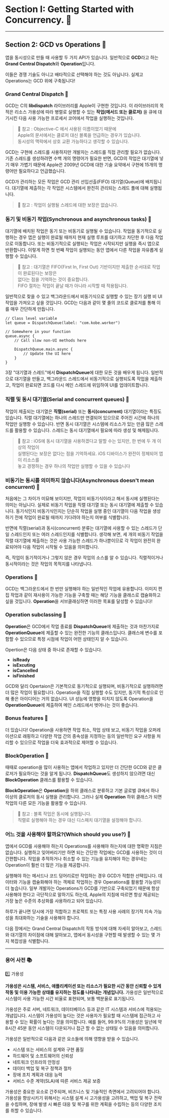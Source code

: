 # Section I: Getting Started with Concurrency. 👀</br>

---

## Section 2: GCD vs Operations 👀</br>

앱을 동시성으로 만들 때 사용할 두 가지 API가 있습니다.
일반적으로 **GCD**라고 하는 **Grand Central Dispatch**와 **Operation**입니다.

이들은 경쟁 기술도 아니고 배타적으로 선택해야 하는 것도 아닙니다.
실제고 Operations는 GCD 위에 구축됩니다!

### Grand Central Dispatch 🤔</br>

GCD는 C의 **libdispatch** 라이브러리를 Apple이 구현한 것입니다.
이 라이브러리의 목적은 리소스 가용성에 따라 병렬로 실행할 수 있는 **작업(메서드 또는 클로저)** 을 
큐에 대기시킨 다음 사용 가능한 프로세서 코어에서 작업을 실행하는 것입니다.

> 📌 참고 : Objective-C 에서 사용된 이름이었기 때문에</br>
> Apple의 문서에서는 클로저 대신 블록을 언급하는 경우가 있습니다.</br>
> 동시성의 맥락에서 상호 교환 가능하다고 생각할 수 있습니다.</br>

GCD는 구현에 스레드를 사용하지만 개발자는 스레드를 직접 관리할 필요가 없습니다.
기존 스레드를 생성하려면 수백 개의 명령어가 필요한 반면,
GCD의 작업은 대기열에 넣기 매우 가볍기 때문에 Apple은 2009년 GCD에 대한 기술 요약에서 구현에 15개의 명령어만 필요하다고 언급했습니다.

GCD가 관리하는 모든 작업은 GCD 관리 선입선출(FIFO) 대기열(Queue)에 배치됩니다.
대기열에 제출하는 각 작업은 시스템에서 완전히 관리되는 스레드 풀에 대해 실행됩니다.

> 📌 참고 : 작업이 실행될 스레드에 대한 보장은 없습니다.</br>

### 동기 및 비동기 작업(Synchronous and asynchronous tasks) 🤔</br>

대기열에 배치된 작업은 동기 또는 비동기로 실행될 수 있습니다.
작업을 동기적으로 실행하는 경우 앱은 실행이 완료될 때까지 현재 실행 루프를 대기하고 차단한 후 다음 작업으로 이동합니다.
또는 비동기적으로 실행되는 작업은 시작되지만 실행을 즉시 앱으로 반환합니다.
이렇게 하면 첫 번째 작업이 실행되는 동안 앱에서 다른 작업을 자유롭게 실행할 수 있습니다.

> 📌 참고 : 대기열은 FIFO(First In, First Out) 기반이지만 제출한 순서대로 작업이 완료된다는 보장은</br>
> 없다는 점을 기억하는 것이 중요합니다.</br>
> FIFO 절차는 작업이 끝날 때가 아니라 시작할 때 적용됩니다.</br>

일반적으로 찾을 수 있고 백그라운드에서 비동기식으로 실행할 수 있는 장기 실행 비 UI 작업을 가져오고 싶을 것입니다.
GCD는 다음과 같이 몇 줄의 코드로 클로저를 통해 이를 매우 간단하게 만듭니다.

```swift!
// Class level variable
let queue = DispatchQueue(label: "com.kobe.worker")

// Somewhere in your function
queue.async {
    // Call slow non-UI methods here
    
    DispatchQueue.main.async {
        // Update the UI here
    }
}
```

3장 "대기열과 스레드"에서 **DispatchQueue**에 대한 모든 것을 배우게 됩니다.
일반적으로 대기열을 만들고, 백그라운드 스레드에서 비동기적으로 실행되도록 작업을 제출하고,
작업이 완료되면 코드를 다시 메인 스레드에 위임하여 UI를 업데이트합니다.

### 직렬 및 동시 대기열(Serial and concurrent queues) 🤔</br>

작업이 제출되는 대기열은 **직렬(serial)** 또는 **동시(concurrent)** 대기열이라는 특징도 있습니다.
직렬 대기열에는 하나의 스레드만 연결되어 있으므로 주어진 시간에 하나의 작업만 실행항 수 있습니다.
반면 동시 대기열은 시스템에 리소스가 있는 만큼 많은 스레드를 활용할 수 있습니다.
스레드는 동시 대기열에서 필요에 따라 생성 및 해제됩니다.

> 📌 참고 : iOS에 동시 대기열을 사용하겠다고 말할 수는 있지만, 한 번에 두 개 이상의 작업이</br>
> 실행된다는 보장은 없다는 점을 기억하세요. iOS 디바이스가 완전이 정체되어 앱이 리소스를</br>
> 놓고 경쟁하는 경우 하나의 작업만 실행할 수 있을 수 있습니다</br>

### 비동기는 동시를 의미하지 않습니다(Asynchronous doesn't mean concurrent) 🤔</br>

처음에는 그 차이가 미묘해 보이지만, 작업이 비동기식이라고 해서 동시에 실행된다는 의미는 아닙니다.
실제로 비동기 작업을 직렬 대기열 또는 동시 대기열에 제출할 수 있습니다.
동기식인지 비동기식인지는 단순히 작업을 실행 중인 대기열이 다음 작업을 생성하기 전에 작업이 완료될 때까지
기다려야 하는지 여부를 식별합니다.

반면에 직렬(serial)과 동시(concurrent) 분류는 대기열에 사용할 수 있는 스레드가 단일 스레드인지 또는 여러 스레드인지를 식별합니다. 생각해 보면, 
세 개의 비동기 작업을 직렬 대기열에 제출하는 것은 사용 가능한 스레드가 하나뿐이므로 각 작업이 완전히 완료되어야 다음 작업이 시작될 수 있음을 의미합니다.

즉, 작업이 동기적이거나 그렇지 않은 경우 작업의 소스를 알 수 있습니다.
직렬적이거나 동시적이라는 것은 작업의 목적지를 나타냅니다.

### Operations 🤔</br>

GCD는 백그라운드에서 한 번만 실행해야 하는 일반적인 작업에 유용합니다.
이미지 편집 작업과 같이 재사용이 가능한 기능을 구축할 때는 해당 기능을 클래스로 캡슐화하고 싶을 것입니다.
**Operation**을 서브클래싱하면 이러한 목표를 달성할 수 있습니다!

### Operation subclassing 🤔</br>

**Operation**은 GCD에서 작업 종료를 **DispatchQueue**에 제출하는 것과 마찬가지로 **OperationQueue**에 제출할 수 있는 완전한 기능의 클래스입니다.
클래스에 변수를 포함할 수 있으므로 특정 시점에 작업이 어떤 상태인지 알 수 있습니다.

Opertion은 다음 상태 중 하나로 존재할 수 있습니다.

- **isReady**
- **isExcuting**
- **isCancelled**
- **isFinished**

GCD와 달리 Opertaion은 기본적으로 동기적으로 실행되며, 비동기적으로 실행하려면
더 많은 작업이 필요합니다.
Operation을 직접 실행할 수도 있지만, 동기적 특성으로 인해 좋은 아이디어는 거의 없습니다.
UI 성능에 영향을 미치지 않도록 Operation을 **OperationQueue**에 제출하여 메인 스레드에서 벗어나는 것이 좋습니다.

### Bonus features 🤔</br>

더 있습니다! Operation을 사용하면 작업 취소, 작업 상태 보고, 
비동기 작업을 오퍼레이션으로 래핑하고 다양한 작업 간의 종속성을 지정하는 등의 
일반적인 요구 사항을 처리할 수 있으므로 작업을 더욱 효과적으로 제어할 수 있습니다.

### BlockOperation 🤔</br>

때때로 operation을 많이 사용하는 앱에서 작업하고 있지만 
더 간단한 GCD와 같은 클로저가 필요하다는 것을 알게 됩니다.
**DispatchQueue**도 생성하지 않으려면 대신 **BlockOperation** 클래스를 활용할 수 있습니다.

**BlockOperation**은 **Operation**을 하위 클래스로 분류하고 
기본 글로벌 큐에서 하나 이상의 클로저의 동시 실행을 관리합니다.
그러나 실제 **Operation** 하위 클래스가 되면 작업의 다른 모든 기능을 활용할 수 있습니다.

> 📌 참고 : 블록 작업은 동시에 실행됩니다.</br>
> 직렬로 실행해야 하는 경우 대신 디스패치 대기열을 설정해야 합니다.</br>

### 어느 것을 사용해야 할까요?(Which should you use?) 🤔</br>

앱에서 GCD를 사용해야 하는지 Operations를 사용해야 하는지에 대한 명확한 지침은 없습니다.
실행하고 잊어버리기만 하면 되는 간단한 작업에는 GCD를 사용하는 것이 더 간편합니다.
작업을 추적하거나 취소할 수 있는 기능을 유지해야 하는 경우네는 Operation이 훨씬 더 많은 기능을 제공합니다.

실행해야 하는 메서드나 코드 덩어리로만 작업하는 경우 GCD가 적합한 선택입니다.
데이터와 기능을 캡슐화해야 하는 객체로 작업하는 경우 Operations를 활용할 가능성이 더 높습니다.
일부 개발자는 Operations가 GCD를 기반으로 구축되었기 때문에 항상 사용해야 한다고 극단적으로 말하기도 하는데,
Apple의 지침에 따르면 항상 제공되는 가장 높은 수준의 추상화를 사용하라고 되어 있습니다.

하루가 끝나면 당시에 가장 적합하고 프로젝트 또는 특정 사용 사례의 장기적 지속 가능성을 최대화하는 기술을 사용해야 합니다.

다음 장에서는 Grand Central Dispatch의 작동 방식에 대해 자세히 알아보고,
스레드와 대기열의 차이점에 대해 알아보고, 앱에서 동시성을 구현할 때 발생할 수 있는 몇 가지 복잡성을 식별합니다.

---

### 용어 사전 📚
1️⃣ 가용성</br>

**가용성은 시스템, 서비스, 애플리케이션 또는 리소스가 필요한 시간 동안 신뢰할 수 있게 작동 및 이용 가능한 상태를 유지하는 정도를 나타내는 개념입니다.**
가용성은 일반적으로 시스템이 사용 가능한 시간 비율로 표현되며, 보통 백분율로 표기됩니다.

가용성은 주로 서버, 네트워크, 데이터베이스 등과 같은 IT 시스템과 서비스에 적용되는 개념입니다.
시스템이 가용성이 높다는 것은 사용자가 필요할 때 시스템에 접근하고 사용할 수 있는 확률이 높다는 것을 의미합니다.
예를 들어, 99.9%의 가용성은 일년에 약 8시간 45분 동안 시스템이 다운되거나 접근 할 수 없는 상태일 수 있음을 의미합니다.

가용성은 일반적으로 다음과 같은 요소들에 의해 영향을 받을 수 있습니다.

- 시스템 또는 서비스의 설계와 구현 품질
- 하드웨어 및 소프트웨어의 신뢰성
- 네트워크 인프라의 안정성
- 데이터 백업 및 복구 정책과 절차
- 장애 조치 계획과 대응 능력
- 서비스 수준 계약(SLA)에 따른 서비스 제공 보증

가용성은 중요한 요소로 간주되며, 비즈니스 및 기술적인 측면에서 고려되어야 합니다.
가용성을 향상시키기 위해서는 시스템 설계 시 고가용성을 고려하고, 백업 및 복구 전략을 수립하며, 
장애 발생 시 빠른 대응 및 복구를 위한 계획을 수립하는 등의 다양한 조치를 취할 수 있습니다.
